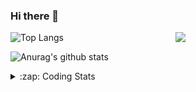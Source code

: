 ### Hi there 👋

<!--
**tao8687/tao8687** is a ✨ _special_ ✨ repository because its `README.md` (this file) appears on your GitHub profile.

Here are some ideas to get you started:

- 🔭 I’m currently working on ...
- 🌱 I’m currently learning ...
- 👯 I’m looking to collaborate on ...
- 🤔 I’m looking for help with ...
- 💬 Ask me about ...
- 📫 How to reach me: ...
- 😄 Pronouns: ...
- ⚡ Fun fact: ...
-->

<img align='right' src="https://media.giphy.com/media/M9gbBd9nbDrOTu1Mqx/giphy.gif" width="240">

  
![Top Langs](https://github-readme-stats.vercel.app/api/top-langs/?username=tao8687&layout=compact&title_color=23238E&text_color=A67D3D)

![Anurag's github stats](https://github-readme-stats.vercel.app/api?username=tao8687&show_icons=true&&text_color=A67D3D&title_color=23238E&show_icons=false&count_private=true&hide=stars)

<details>
  <summary>:zap: Coding Stats</summary>
  <br>
    
<!--START_SECTION:waka-->
![Code Time](http://img.shields.io/badge/Code%20Time-1%2C534%20hrs%2058%20mins-blue)

![Profile Views](http://img.shields.io/badge/Profile%20Views-0-blue)

**🐱 My GitHub Data** 

> 📦 1.5 MB Used in GitHub's Storage 
 > 
> 🏆 163 Contributions in the Year 2024
 > 
> 🚫 Not Opted to Hire
 > 
> 📜 52 Public Repositories 
 > 
> 🔑 25 Private Repositories 
 > 
**I'm an Early 🐤** 

```text
🌞 Morning                1397 commits        ██████████████████████░░░   87.04 % 
🌆 Daytime                87 commits          █░░░░░░░░░░░░░░░░░░░░░░░░   05.42 % 
🌃 Evening                117 commits         ██░░░░░░░░░░░░░░░░░░░░░░░   07.29 % 
🌙 Night                  4 commits           ░░░░░░░░░░░░░░░░░░░░░░░░░   00.25 % 
```
📅 **I'm Most Productive on Wednesday** 

```text
Monday                   231 commits         ████░░░░░░░░░░░░░░░░░░░░░   14.39 % 
Tuesday                  218 commits         ███░░░░░░░░░░░░░░░░░░░░░░   13.58 % 
Wednesday                285 commits         ████░░░░░░░░░░░░░░░░░░░░░   17.76 % 
Thursday                 210 commits         ███░░░░░░░░░░░░░░░░░░░░░░   13.08 % 
Friday                   228 commits         ████░░░░░░░░░░░░░░░░░░░░░   14.21 % 
Saturday                 221 commits         ███░░░░░░░░░░░░░░░░░░░░░░   13.77 % 
Sunday                   212 commits         ███░░░░░░░░░░░░░░░░░░░░░░   13.21 % 
```


📊 **This Week I Spent My Time On** 

```text
🕑︎ Time Zone: Asia/Shanghai

💬 Programming Languages: 
C++                      2 hrs 27 mins       ███████░░░░░░░░░░░░░░░░░░   28.65 % 
Other                    1 hr 51 mins        █████░░░░░░░░░░░░░░░░░░░░   21.68 % 
YAML                     1 hr 30 mins        ████░░░░░░░░░░░░░░░░░░░░░   17.56 % 
CMake                    1 hr 18 mins        ████░░░░░░░░░░░░░░░░░░░░░   15.20 % 
C                        1 hr 17 mins        ████░░░░░░░░░░░░░░░░░░░░░   14.96 % 

🔥 Editors: 
VS Code                  8 hrs 35 mins       █████████████████████████   100.00 % 

🐱‍💻 Projects: 
robot_localization       2 hrs 27 mins       ███████░░░░░░░░░░░░░░░░░░   28.50 % 
icart                    1 hr 55 mins        ██████░░░░░░░░░░░░░░░░░░░   22.44 % 
shenlan_ws               1 hr 27 mins        ████░░░░░░░░░░░░░░░░░░░░░   17.04 % 
Ros_Qt5_Gui_App          1 hr 16 mins        ████░░░░░░░░░░░░░░░░░░░░░   14.75 % 
ypspur                   29 mins             █░░░░░░░░░░░░░░░░░░░░░░░░   05.68 % 

💻 Operating System: 
Linux                    8 hrs 35 mins       █████████████████████████   100.00 % 
```

**I Mostly Code in Python** 

```text
Python                   10 repos            ████████░░░░░░░░░░░░░░░░░   31.25 % 
C++                      9 repos             ███████░░░░░░░░░░░░░░░░░░   28.12 % 
JavaScript               2 repos             ██░░░░░░░░░░░░░░░░░░░░░░░   06.25 % 
Batchfile                1 repo              █░░░░░░░░░░░░░░░░░░░░░░░░   03.12 % 
HTML                     1 repo              █░░░░░░░░░░░░░░░░░░░░░░░░   03.12 % 
```



**Timeline**

![Lines of Code chart](https://raw.githubusercontent.com/tao8687/tao8687/master/assets/bar_graph.png)


 Last Updated on 07/06/2024 01:19:45 UTC
<!--END_SECTION:waka-->
</details>
